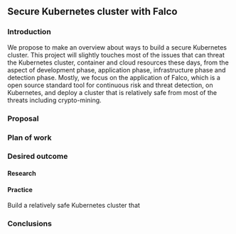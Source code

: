 ## Secure Kubernetes cluster with Falco

### Introduction

We propose to make an overview about ways to build a secure Kubernetes cluster. This project will slightly touches most of the issues that can threat the Kubernetes cluster, container and cloud resources these days, from the aspect of development phase, application phase, infrastructure phase and detection phase. Mostly, we focus on the application of Falco, which is a open source standard tool for continuous risk and threat detection, on Kubernetes, and deploy a cluster that is relatively safe from most of the threats including crypto-mining.

### Proposal

### Plan of work

### Desired outcome

#### Research 

#### Practice

Build a relatively safe Kubernetes cluster that 

### Conclusions